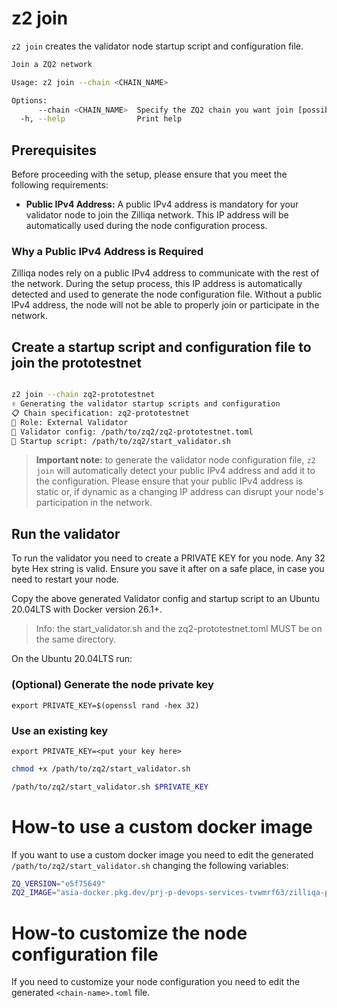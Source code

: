 # z2 join

`z2 join` creates the validator node startup script and configuration file.

```bash
Join a ZQ2 network

Usage: z2 join --chain <CHAIN_NAME>

Options:
      --chain <CHAIN_NAME>  Specify the ZQ2 chain you want join [possible values: zq2-prototestnet]
  -h, --help                Print help
```

## Prerequisites

Before proceeding with the setup, please ensure that you meet the following requirements:

- **Public IPv4 Address:** A public IPv4 address is mandatory for your validator node to join the Zilliqa network. This IP address will be automatically used during the node configuration process.

### Why a Public IPv4 Address is Required

Zilliqa nodes rely on a public IPv4 address to communicate with the rest of the network. During the setup process, this IP address is automatically detected and used to generate the node configuration file. Without a public IPv4 address, the node will not be able to properly join or participate in the network.

## Create a startup script and configuration file to join the prototestnet

```bash

z2 join --chain zq2-prototestnet
✌️ Generating the validator startup scripts and configuration
📋 Chain specification: zq2-prototestnet
👤 Role: External Validator
💾 Validator config: /path/to/zq2/zq2-prototestnet.toml
💾 Startup script: /path/to/zq2/start_validator.sh
```

> **Important note:** to generate the validator node configuration file, `z2 join` will automatically detect your public IPv4 address and add it to the configuration. Please ensure that your public IPv4 address is static or, if dynamic as a changing IP address can disrupt your node's participation in the network.

## Run the validator

To run the validator you need to create a PRIVATE KEY for you node.
Any 32 byte Hex string is valid. Ensure you save it after on a safe place, in case you need
to restart your node.

Copy the above generated Validator config and startup script to an Ubuntu 20.04LTS with
Docker version 26.1+.

>Info: the start_validator.sh and the zq2-prototestnet.toml MUST be on the same directory.

On the Ubuntu 20.04LTS run:

### (Optional) Generate the node private key

`export PRIVATE_KEY=$(openssl rand -hex 32)`

### Use an existing key

`export PRIVATE_KEY=<put your key here>`


```bash
chmod +x /path/to/zq2/start_validator.sh

/path/to/zq2/start_validator.sh $PRIVATE_KEY
```

# How-to use a custom docker image

If you want to use a custom docker image you need to edit the generated `/path/to/zq2/start_validator.sh` changing the following variables:

```bash
ZQ_VERSION="e5f75649"
ZQ2_IMAGE="asia-docker.pkg.dev/prj-p-devops-services-tvwmrf63/zilliqa-public/zq2:${ZQ_VERSION}"
```

# How-to customize the node configuration file

If you need to customize your node configuration you need to edit the generated `<chain-name>.toml` file.